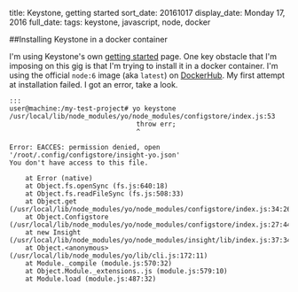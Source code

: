 title: Keystone, getting started
sort_date: 20161017
display_date: Monday 17, 2016
full_date: 
tags: keystone, javascript, node, docker

##Installing Keystone in a docker container


I'm using Keystone's own [getting started](http://keystonejs.com/getting-started/) page. One key obstacle that I'm imposing on this gig is that I'm trying to install it in a docker container. I'm using the official `node:6` image (aka `latest`) on [DockerHub](https://hub.docker.com/_/node/). My first attempt at installation failed. I got an error, take a look.

    :::
    user@machine:/my-test-project# yo keystone
    /usr/local/lib/node_modules/yo/node_modules/configstore/index.js:53
                                    throw err;
                                    ^

    Error: EACCES: permission denied, open '/root/.config/configstore/insight-yo.json'
    You don't have access to this file.

        at Error (native)
        at Object.fs.openSync (fs.js:640:18)
        at Object.fs.readFileSync (fs.js:508:33)
        at Object.get (/usr/local/lib/node_modules/yo/node_modules/configstore/index.js:34:26)
        at Object.Configstore (/usr/local/lib/node_modules/yo/node_modules/configstore/index.js:27:44)
        at new Insight (/usr/local/lib/node_modules/yo/node_modules/insight/lib/index.js:37:34)
        at Object.<anonymous> (/usr/local/lib/node_modules/yo/lib/cli.js:172:11)
        at Module._compile (module.js:570:32)
        at Object.Module._extensions..js (module.js:579:10)
        at Module.load (module.js:487:32)
